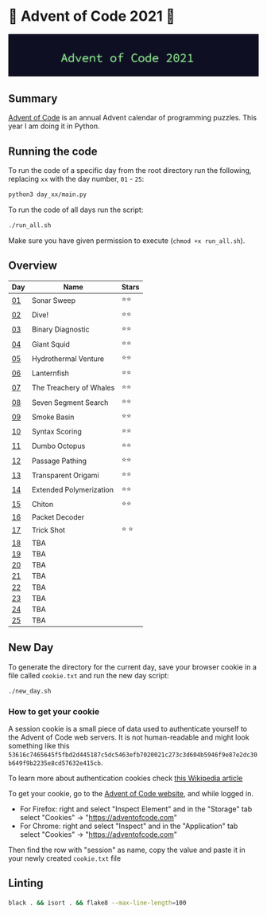 # 🎄 Advent of Code 2021 🎄

![AoC2021 logo](https://raw.githubusercontent.com/orfeasa/advent-of-code-2021/master/header.png)

## Summary

[Advent of Code](http://adventofcode.com/) is an annual Advent calendar of programming puzzles.
This year I am doing it in Python.

## Running the code

To run the code of a specific day from the root directory run the following, replacing `xx` with the day number, `01` - `25`:

```sh
python3 day_xx/main.py
```

To run the code of all days run the script:

```sh
./run_all.sh
```

Make sure you have given permission to execute (`chmod +x run_all.sh`).

## Overview

| Day                                        | Name                    | Stars |
| ------------------------------------------ | ----------------------- | ----- |
| [01](https://adventofcode.com/2021/day/1)  | Sonar Sweep             | ⭐⭐    |
| [02](https://adventofcode.com/2021/day/2)  | Dive!                   | ⭐⭐    |
| [03](https://adventofcode.com/2021/day/3)  | Binary Diagnostic       | ⭐⭐    |
| [04](https://adventofcode.com/2021/day/4)  | Giant Squid             | ⭐⭐    |
| [05](https://adventofcode.com/2021/day/5)  | Hydrothermal Venture    | ⭐⭐    |
| [06](https://adventofcode.com/2021/day/6)  | Lanternfish             | ⭐⭐    |
| [07](https://adventofcode.com/2021/day/7)  | The Treachery of Whales | ⭐⭐    |
| [08](https://adventofcode.com/2021/day/8)  | Seven Segment Search    | ⭐⭐    |
| [09](https://adventofcode.com/2021/day/9)  | Smoke Basin             | ⭐⭐    |
| [10](https://adventofcode.com/2021/day/10) | Syntax Scoring          | ⭐⭐    |
| [11](https://adventofcode.com/2021/day/11) | Dumbo Octopus           | ⭐⭐    |
| [12](https://adventofcode.com/2021/day/12) | Passage Pathing         | ⭐⭐    |
| [13](https://adventofcode.com/2021/day/13) | Transparent Origami     | ⭐⭐    |
| [14](https://adventofcode.com/2021/day/14) | Extended Polymerization | ⭐⭐    |
| [15](https://adventofcode.com/2021/day/15) | Chiton                  | ⭐⭐    |
| [16](https://adventofcode.com/2021/day/16) | Packet Decoder          |       |
| [17](https://adventofcode.com/2021/day/17) | Trick Shot              | ⭐ ⭐   |
| [18](https://adventofcode.com/2021/day/18) | TBA                     |       |
| [19](https://adventofcode.com/2021/day/19) | TBA                     |       |
| [20](https://adventofcode.com/2021/day/20) | TBA                     |       |
| [21](https://adventofcode.com/2021/day/21) | TBA                     |       |
| [22](https://adventofcode.com/2021/day/22) | TBA                     |       |
| [23](https://adventofcode.com/2021/day/23) | TBA                     |       |
| [24](https://adventofcode.com/2021/day/24) | TBA                     |       |
| [25](https://adventofcode.com/2021/day/25) | TBA                     |       |

## New Day

To generate the directory for the current day, save your browser cookie in a file called `cookie.txt` and run the new day script:

```sh
./new_day.sh
```

### How to get your cookie

A session cookie is a small piece of data used to authenticate yourself to the
Advent of Code web servers. It is not human-readable and might look something
like this `53616c7465645f5fbd2d445187c5dc5463efb7020021c273c3d604b5946f9e87e2dc30b649f9b2235e8cd57632e415cb`.

To learn more about authentication cookies check [this Wikipedia article](https://en.wikipedia.org/wiki/HTTP_cookie)

To get your cookie, go to the [Advent of Code website](https://adventofcode.com/), and while logged in.

- For Firefox: right and select "Inspect Element" and in the "Storage" tab select "Cookies" → "https://adventofcode.com"
- For Chrome: right and select "Inspect" and in the "Application" tab select "Cookies" → "https://adventofcode.com"

Then find the row with "session" as name, copy the value and paste it in your newly created `cookie.txt` file

## Linting

```sh
black . && isort . && flake8 --max-line-length=100
```
